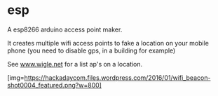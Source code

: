 # esp

A esp8266 arduino access point maker. 

It creates multiple wifi access points to fake a location on your mobile phone (you need to disable gps, in a building for example)

See www.wigle.net for a list ap's on a location.


[img=https://hackadaycom.files.wordpress.com/2016/01/wifi_beacon-shot0004_featured.png?w=800]
